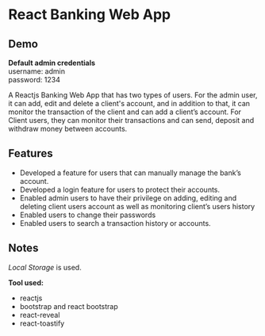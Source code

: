 # React Banking Web App

## Demo
**Default admin credentials**  
username: admin  
password: 1234

A Reactjs Banking Web App that has two types of users. For the admin user, it can add, edit and delete a client's account, and in addition to that, it can monitor the transaction of the client and can add a client’s account. For Client users, they can monitor their transactions and can send, deposit and withdraw money between accounts.

## Features
- Developed a feature for users that can manually manage the bank’s account.
- Developed a login feature for users to protect their accounts.
- Enabled admin users to have their privilege on adding, editing and deleting client users account as well as monitoring client’s users history
- Enabled users to change their passwords
- Enabled users to search a transaction history or accounts.


## Notes
*Local Storage* is used.

**Tool used:**
- reactjs
- bootstrap and react bootstrap
- react-reveal
- react-toastify
